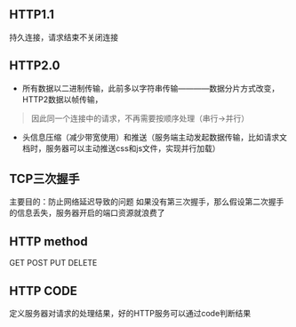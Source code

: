## HTTP1.1
持久连接，请求结束不关闭连接
## HTTP2.0
* 所有数据以二进制传输，此前多以字符串传输————数据分片方式改变，HTTP2数据以帧传输，
> 因此同一个连接中的请求，不再需要按顺序处理（串行->并行）
* 头信息压缩（减少带宽使用）和推送（服务端主动发起数据传输，比如请求文档时，服务器可以主动推送css和js文件，实现并行加载）
## TCP三次握手
主要目的：防止网络延迟导致的问题
如果没有第三次握手，那么假设第二次握手的信息丢失，服务器开启的端口资源就浪费了
## HTTP method
GET
POST
PUT DELETE
## HTTP CODE
定义服务器对请求的处理结果，好的HTTP服务可以通过code判断结果
